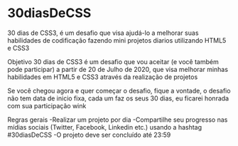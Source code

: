 # 30diasDeCSS

30 dias de CSS3, é um desafio que visa ajudá-lo a melhorar suas habilidades de codificação fazendo mini projetos diarios utilizando HTML5 e CSS3

Objetivo
30 dias de CSS3 é um desafio que vou aceitar (e você também pode participar) a partir de 20 de Julho de 2020, que visa melhorar minhas habilidades em HTML5 e CSS3 através da realização de projetos

Se você chegou agora e quer começar o desafio, fique a vontade, o desafio não tem data de inicio fixa, cada um faz os seus 30 dias, eu ficarei honrada com sua participação wink

Regras gerais
-Realizar um projeto por dia
-Compartilhe seu progresso nas mídias sociais (Twitter, Facebook, Linkedin etc.) usando a hashtag #30diasDeCSS
-O projeto deve ser concluído até 23:59
